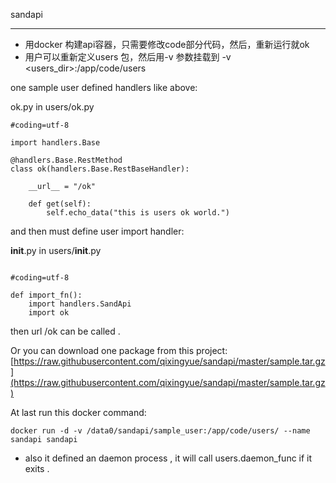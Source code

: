 sandapi

------

* 用docker 构建api容器，只需要修改code部分代码，然后，重新运行就ok
* 用户可以重新定义users 包，然后用-v 参数挂载到 -v <users_dir>:/app/code/users

one sample user defined handlers like above:


ok.py in users/ok.py
```
#coding=utf-8

import handlers.Base

@handlers.Base.RestMethod
class ok(handlers.Base.RestBaseHandler):

    __url__ = "/ok"

    def get(self):
        self.echo_data("this is users ok world.")
```

and then must define user import handler:

__init__.py in users/__init__.py

```

#coding=utf-8

def import_fn():
    import handlers.SandApi
    import ok
```

then url /ok can be called .

Or you can download one package from this project: 
[https://raw.githubusercontent.com/qixingyue/sandapi/master/sample.tar.gz](https://raw.githubusercontent.com/qixingyue/sandapi/master/sample.tar.gz)

At last run this docker command:

```
docker run -d -v /data0/sandapi/sample_user:/app/code/users/ --name sandapi sandapi 
```

* also it defined an daemon process , it will call users.daemon_func if it exits .
